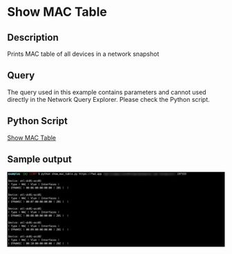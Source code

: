 # Show MAC Table

## Description
Prints MAC table of all devices in a network snapshot

## Query

The query used in this example contains parameters and cannot used directly in the Network Query Explorer.
Please check the Python script.

## Python Script
[Show MAC Table](show_mac_table.py)

## Sample output
![Show MAC Table](/images/show_mac_table.png?width=800px&classes=shadow)

